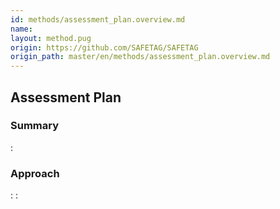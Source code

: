 ```yaml
---
id: methods/assessment_plan.overview.md
name: 
layout: method.pug
origin: https://github.com/SAFETAG/SAFETAG
origin_path: master/en/methods/assessment_plan.overview.md
---
```

## Assessment Plan

### Summary

:[](guides/assessment_plan/summary.md)
### Approach

:[](guides/assessment_plan/approach.md)
:[](../references/footnotes.md)
